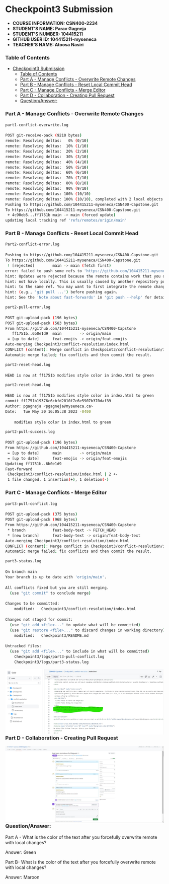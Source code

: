 # Checkpoint3 Submission

- **COURSE INFORMATION: CSN400-2234**
- **STUDENT’S NAME: Parav Gagneja**
- **STUDENT'S NUMBER: 104415211**
- **GITHUB USER ID: 104415211-myseneca**
- **TEACHER’S NAME: Atoosa Nasiri**

### Table of Contents
- [Checkpoint3 Submission](#checkpoint3-submission)
    - [Table of Contents](#table-of-contents)
    - [Part A - Manage Conflicts - Overwrite Remote Changes](#part-a---manage-conflicts---overwrite-remote-changes)
    - [Part B - Manage Conflicts - Reset Local Commit Head](#part-b---manage-conflicts---reset-local-commit-head)
    - [Part C - Manage Conflicts - Merge Editor](#part-c---manage-conflicts---merge-editor)
    - [Part D - Collaboration - Creating Pull Request](#part-d---collaboration---creating-pull-request)
    - [Question/Answer:](#questionanswer)

### Part A - Manage Conflicts - Overwrite Remote Changes
``` bash 
part1-conflict-overwrite.log 

POST git-receive-pack (9210 bytes)
remote: Resolving deltas:   0% (0/10)        
remote: Resolving deltas:  10% (1/10)        
remote: Resolving deltas:  20% (2/10)        
remote: Resolving deltas:  30% (3/10)        
remote: Resolving deltas:  40% (4/10)        
remote: Resolving deltas:  50% (5/10)        
remote: Resolving deltas:  60% (6/10)        
remote: Resolving deltas:  70% (7/10)        
remote: Resolving deltas:  80% (8/10)        
remote: Resolving deltas:  90% (9/10)        
remote: Resolving deltas: 100% (10/10)        
remote: Resolving deltas: 100% (10/10), completed with 2 local objects.        
Pushing to https://github.com/104415211-myseneca/CSN400-Capstone.git
To https://github.com/104415211-myseneca/CSN400-Capstone.git
 + 4c90eb5...ff1751b main -> main (forced update)
updating local tracking ref 'refs/remotes/origin/main'

```


### Part B - Manage Conflicts - Reset Local Commit Head

``` bash
Part2-conflict-error.log

Pushing to https://github.com/104415211-myseneca/CSN400-Capstone.git
To https://github.com/104415211-myseneca/CSN400-Capstone.git
 ! [rejected]        main -> main (fetch first)
error: failed to push some refs to 'https://github.com/104415211-myseneca/CSN400-Capstone.git'
hint: Updates were rejected because the remote contains work that you do
hint: not have locally. This is usually caused by another repository pushing
hint: to the same ref. You may want to first integrate the remote changes
hint: (e.g., 'git pull ...') before pushing again.
hint: See the 'Note about fast-forwards' in 'git push --help' for details.

```

``` bash
part2-pull-error.log

POST git-upload-pack (196 bytes)
POST git-upload-pack (583 bytes)
From https://github.com/104415211-myseneca/CSN400-Capstone
   ff1751b..6b0e1d9  main        -> origin/main
 = [up to date]      feat-emojis -> origin/feat-emojis
Auto-merging Checkpoint3/conflict-resolution/index.html
CONFLICT (content): Merge conflict in Checkpoint3/conflict-resolution/index.html
Automatic merge failed; fix conflicts and then commit the result.

```

``` bash
part2-reset-head.log

HEAD is now at ff1751b modifies style color in index.html to green

```

``` bash 
part2-reset-head.log

HEAD is now at ff1751b modifies style color in index.html to green
commit ff1751b19376c6cbfd2010f7c6e5907b370daf39
Author: pgagneja <pgagneja@myseneca.ca>
Date:   Tue May 30 16:05:38 2023 -0400

    modifies style color in index.html to green
```

``` bash 
part2-pull-success.log

POST git-upload-pack (196 bytes)
From https://github.com/104415211-myseneca/CSN400-Capstone
 = [up to date]      main        -> origin/main
 = [up to date]      feat-emojis -> origin/feat-emojis
Updating ff1751b..6b0e1d9
Fast-forward
 Checkpoint3/conflict-resolution/index.html | 2 +-
 1 file changed, 1 insertion(+), 1 deletion(-)

```


### Part C - Manage Conflicts - Merge Editor

``` bash
part3-pull-conflict.log

POST git-upload-pack (375 bytes)
POST git-upload-pack (968 bytes)
From https://github.com/104415211-myseneca/CSN400-Capstone
 * branch            feat-body-text -> FETCH_HEAD
 * [new branch]      feat-body-text -> origin/feat-body-text
Auto-merging Checkpoint3/conflict-resolution/index.html
CONFLICT (content): Merge conflict in Checkpoint3/conflict-resolution/index.html
Automatic merge failed; fix conflicts and then commit the result.

```

``` bash 
part3-status.log

On branch main
Your branch is up to date with 'origin/main'.

All conflicts fixed but you are still merging.
  (use "git commit" to conclude merge)

Changes to be committed:
	modified:   Checkpoint3/conflict-resolution/index.html

Changes not staged for commit:
  (use "git add <file>..." to update what will be committed)
  (use "git restore <file>..." to discard changes in working directory)
	modified:   Checkpoint3/README.md

Untracked files:
  (use "git add <file>..." to include in what will be committed)
	Checkpoint3/logs/part3-pull-conflict.log
	Checkpoint3/logs/part3-status.log

```

<img src="Part C.jpg"
     alt="Part C screenshot merge completed"
     title="Part C merge completed"
     style="float: left; margin-right: 10px;" />

### Part D - Collaboration - Creating Pull Request

<img src="Part D.jpg"
     alt="Part D pull request summary"
     title="Part D pull request completed"
     style="float: left; margin-right: 10px;" />


### Question/Answer:

<p>Part A - What is the color of the text after you forcefully overwrite remote with local changes?<p>
<p>Answer: Green<p>

<p>Part B- What is the color of the text after you forcefully overwrite remote with local changes?</p>
<p>Answer: Maroon</p>